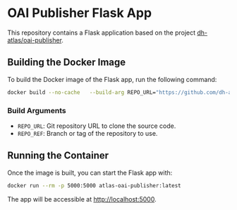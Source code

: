# OAI Publisher Flask App

This repository contains a Flask application based on the project [dh-atlas/oai-publisher](https://github.com/dh-atlas/oai-publisher).

## Building the Docker Image

To build the Docker image of the Flask app, run the following command:

```bash
docker build --no-cache   --build-arg REPO_URL="https://github.com/dh-atlas/oai-publisher.git"   --build-arg REPO_REF="main"   -t atlas-oai-publisher:latest .
```

### Build Arguments
- `REPO_URL`: Git repository URL to clone the source code.
- `REPO_REF`: Branch or tag of the repository to use.

## Running the Container

Once the image is built, you can start the Flask app with:

```bash
docker run --rm -p 5000:5000 atlas-oai-publisher:latest
```

The app will be accessible at [http://localhost:5000](http://localhost:5000).
